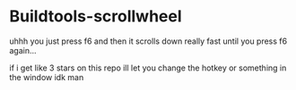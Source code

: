 ﻿# Buildtools-scrollwheel



uhhh you just press f6 and then it scrolls down really fast until you press f6 again...


if i get like 3 stars on this repo ill let you change the hotkey or something in the window idk man


